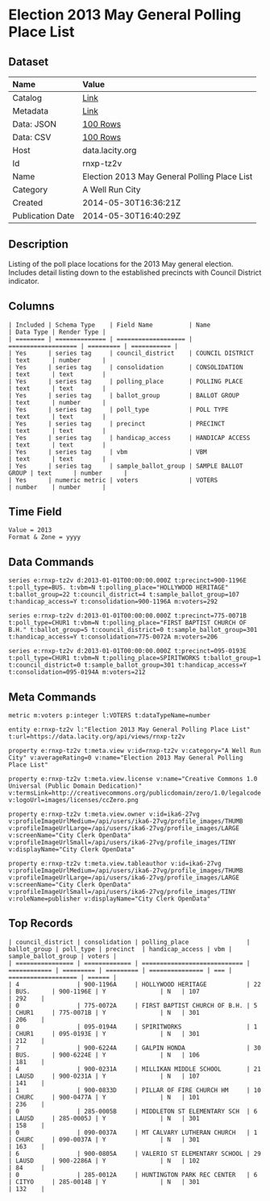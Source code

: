 # Election 2013 May General Polling Place List

## Dataset

| Name | Value |
| :--- | :---- |
| Catalog | [Link](https://catalog.data.gov/dataset/election-2013-may-general-polling-place-list-018ea) |
| Metadata | [Link](https://data.lacity.org/api/views/rnxp-tz2v) |
| Data: JSON | [100 Rows](https://data.lacity.org/api/views/rnxp-tz2v/rows.json?max_rows=100) |
| Data: CSV | [100 Rows](https://data.lacity.org/api/views/rnxp-tz2v/rows.csv?max_rows=100) |
| Host | data.lacity.org |
| Id | rnxp-tz2v |
| Name | Election 2013 May General Polling Place List |
| Category | A Well Run City |
| Created | 2014-05-30T16:36:21Z |
| Publication Date | 2014-05-30T16:40:29Z |

## Description

Listing of the poll place locations for the 2013 May general election. Includes detail listing down to the established precincts with Council District indicator.

## Columns

```ls
| Included | Schema Type    | Field Name          | Name                | Data Type | Render Type |
| ======== | ============== | =================== | =================== | ========= | =========== |
| Yes      | series tag     | council_district    | COUNCIL DISTRICT    | text      | number      |
| Yes      | series tag     | consolidation       | CONSOLIDATION       | text      | text        |
| Yes      | series tag     | polling_place       | POLLING PLACE       | text      | text        |
| Yes      | series tag     | ballot_group        | BALLOT GROUP        | text      | number      |
| Yes      | series tag     | poll_type           | POLL TYPE           | text      | text        |
| Yes      | series tag     | precinct            | PRECINCT            | text      | text        |
| Yes      | series tag     | handicap_access     | HANDICAP ACCESS     | text      | text        |
| Yes      | series tag     | vbm                 | VBM                 | text      | text        |
| Yes      | series tag     | sample_ballot_group | SAMPLE BALLOT GROUP | text      | number      |
| Yes      | numeric metric | voters              | VOTERS              | number    | number      |
```

## Time Field

```ls
Value = 2013
Format & Zone = yyyy
```

## Data Commands

```ls
series e:rnxp-tz2v d:2013-01-01T00:00:00.000Z t:precinct=900-1196E t:poll_type=BUS. t:vbm=N t:polling_place="HOLLYWOOD HERITAGE" t:ballot_group=22 t:council_district=4 t:sample_ballot_group=107 t:handicap_access=Y t:consolidation=900-1196A m:voters=292

series e:rnxp-tz2v d:2013-01-01T00:00:00.000Z t:precinct=775-0071B t:poll_type=CHUR1 t:vbm=N t:polling_place="FIRST BAPTIST CHURCH OF B.H." t:ballot_group=5 t:council_district=0 t:sample_ballot_group=301 t:handicap_access=Y t:consolidation=775-0072A m:voters=206

series e:rnxp-tz2v d:2013-01-01T00:00:00.000Z t:precinct=095-0193E t:poll_type=CHUR1 t:vbm=N t:polling_place=SPIRITWORKS t:ballot_group=1 t:council_district=0 t:sample_ballot_group=301 t:handicap_access=Y t:consolidation=095-0194A m:voters=212
```

## Meta Commands

```ls
metric m:voters p:integer l:VOTERS t:dataTypeName=number

entity e:rnxp-tz2v l:"Election 2013 May General Polling Place List" t:url=https://data.lacity.org/api/views/rnxp-tz2v

property e:rnxp-tz2v t:meta.view v:id=rnxp-tz2v v:category="A Well Run City" v:averageRating=0 v:name="Election 2013 May General Polling Place List"

property e:rnxp-tz2v t:meta.view.license v:name="Creative Commons 1.0 Universal (Public Domain Dedication)" v:termsLink=http://creativecommons.org/publicdomain/zero/1.0/legalcode v:logoUrl=images/licenses/ccZero.png

property e:rnxp-tz2v t:meta.view.owner v:id=ika6-27vg v:profileImageUrlMedium=/api/users/ika6-27vg/profile_images/THUMB v:profileImageUrlLarge=/api/users/ika6-27vg/profile_images/LARGE v:screenName="City Clerk OpenData" v:profileImageUrlSmall=/api/users/ika6-27vg/profile_images/TINY v:displayName="City Clerk OpenData"

property e:rnxp-tz2v t:meta.view.tableauthor v:id=ika6-27vg v:profileImageUrlMedium=/api/users/ika6-27vg/profile_images/THUMB v:profileImageUrlLarge=/api/users/ika6-27vg/profile_images/LARGE v:screenName="City Clerk OpenData" v:profileImageUrlSmall=/api/users/ika6-27vg/profile_images/TINY v:roleName=publisher v:displayName="City Clerk OpenData"
```

## Top Records

```ls
| council_district | consolidation | polling_place                | ballot_group | poll_type | precinct  | handicap_access | vbm | sample_ballot_group | voters | 
| ================ | ============= | ============================ | ============ | ========= | ========= | =============== | === | =================== | ====== | 
| 4                | 900-1196A     | HOLLYWOOD HERITAGE           | 22           | BUS.      | 900-1196E | Y               | N   | 107                 | 292    | 
| 0                | 775-0072A     | FIRST BAPTIST CHURCH OF B.H. | 5            | CHUR1     | 775-0071B | Y               | N   | 301                 | 206    | 
| 0                | 095-0194A     | SPIRITWORKS                  | 1            | CHUR1     | 095-0193E | Y               | N   | 301                 | 212    | 
| 7                | 900-6224A     | GALPIN HONDA                 | 30           | BUS.      | 900-6224E | Y               | N   | 106                 | 181    | 
| 4                | 900-0231A     | MILLIKAN MIDDLE SCHOOL       | 21           | LAUSD     | 900-0231A | Y               | N   | 107                 | 141    | 
| 1                | 900-0833D     | PILLAR OF FIRE CHURCH HM     | 10           | CHURC     | 900-0477A | Y               | N   | 101                 | 236    | 
| 0                | 285-0005B     | MIDDLETON ST ELEMENTARY SCH  | 6            | LAUSD     | 285-0005J | Y               | N   | 301                 | 158    | 
| 0                | 090-0037A     | MT CALVARY LUTHERAN CHURCH   | 1            | CHURC     | 090-0037A | Y               | N   | 301                 | 163    | 
| 6                | 900-0805A     | VALERIO ST ELEMENTARY SCHOOL | 29           | LAUSD     | 900-2286A | Y               | N   | 102                 | 84     | 
| 0                | 285-0012A     | HUNTINGTON PARK REC CENTER   | 6            | CITYO     | 285-0014B | Y               | N   | 301                 | 132    | 
```